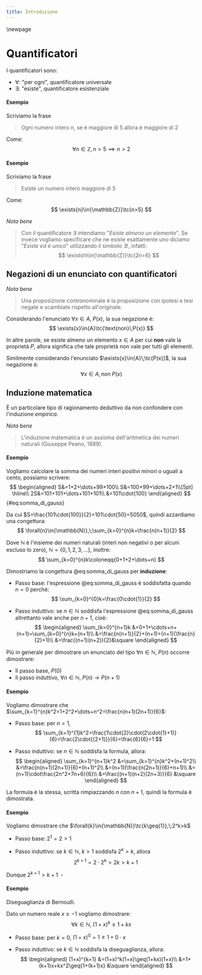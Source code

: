 ```yaml
---
title: Introduzione
---
```


\newpage

# Quantificatori

I quantificatori sono:

- $\forall$: "per ogni", quantificatore universale
- $\exists$: "esiste", quantificatore esistenziale

#### Esempio

Scriviamo la frase

> Ogni numero intero $n$, se è maggiore di $5$ allora è maggiore di $2$

Come:
$$
\forall{n}\in{\mathbb{Z}},n>5\implies{n>2}
$$

#### Esempio

Scriviamo la frase

> Esiste un numero intero maggiore di $5$

Come:
$$
\exists{n}\in{\mathbb{Z}}\tc{n>5}
$$

*Nota bene*

> Con il quantificatore $\exists$ intendiamo "*Esiste almeno un elemento*". Se invece vogliamo specificare che ne esiste esattamente uno diciamo "*Esiste ed è unico*" utilizzando il simbolo $\exists!$, infatti:
$$
\exists!n\in{\mathbb{Z}}\tc{2n=6}
$$

## Negazioni di un enunciato con quantificatori

*Nota bene*

> Una proposizione contronominale è la proposizione con ipotesi e tesi negate e scambiate rispetto all'originale.

Considerando l'enunciato $\forall{x}\in{A},\;P(x)$, la sua negazione è:
$$
\exists{x}\in{A}\tc{\text{non}\;P(x)}
$$

In altre parole, se esiste almeno un elemento $x\in{A}$ per cui **non** vale la proprietà $P$, allora significa che tale proprietà non vale per tutti gli elementi.

Similmente considerando l'enunciato $\exists{x}\in{A}\;\tc{P(x)}$, la sua negazione è:
$$
\forall{x}\in{A},\text{non}\;P(x)
$$

## Induzione matematica

È un particolare tipo di ragionamento deduttivo da non confondere con l'induzione *empirica*.

*Nota bene*

> L'induzione matematica è un assioma dell'aritmetica dei numeri naturali (Giuseppe Peano, 1889).

#### Esempio

Vogliamo calcolare la somma dei numeri interi positivi minori o uguali a cento, possiamo scrivere:
$$
\begin{aligned}
    S&=1+2+\dots+99+100\\
    S&=100+99+\dots+2+1\\[5pt]
    \hline\\
    2S&=101+101+\dots+101+101\\
    &=101\cdot{100}
\end{aligned}
$$ {#eq:somma_di_gauss}

Da cui $S=\frac{101\cdot{100}}{2}=101\cdot{50}=5050$, quindi azzardiamo una congettura:
$$
\forall{n}\in{\mathbb{N}},\;\sum_{k=0}^{n}k=\frac{n(n+1)}{2}
$$

Dove $\mathbb{N}$ è l'insieme dei numeri naturali (interi non negativi o per alcuni escluso lo zero), $\mathbb{N}=\{0,1,2,3,\dots\}$, inoltre:
$$
\sum_{k=0}^{n}k\coloneqq{0+1+2+\dots+n}
$$

Dimostriamo la congettura @eq:somma_di_gauss per **induzione**:

- Passo base: l'espressione @eq:somma_di_gauss è soddisfatta quando $n=0$ perché:
$$
\sum_{k=0}^{0}k=\frac{0\cdot{1}}{2}
$$

- Passo induttivo: se $n\in{\mathbb{N}}$ soddisfa l'espressione @eq:somma_di_gauss altrettanto vale anche per $n+1$, cioè:
$$
\begin{aligned}
    \sum_{k=0}^{n+1}k
    &=0+1+\cdots+n+(n+1)=\sum_{k=0}^{n}k+(n+1)\\
    &=\frac{n(n+1)}{2}+(n+1)=(n+1)(\frac{n}{2}+1)\\
    &=\frac{(n+1)(n+2)}{2}&\square
\end{aligned}
$$

Più in generale per dimostrare un enunciato del tipo $\forall{n}\in{\mathbb{N}},\;P(n)$ occorre dimostrare:

- Il passo base, $P(0)$
- Il passo induttivo, $\forall{n}\in{\mathbb{N}},\;P(n)\to{P(n+1)}$

#### Esempio

Vogliamo dimostrare che $\sum_{k=1}^{n}k^2=1+2^2+\dots+n^2=\frac{n(n+1)(2n+1)}{6}$:

- Passo base: per $n=1$,
$$
\sum_{k=1}^{1}k^2=\frac{1\cdot{2}\cdot(2\cdot{1}+1)}{6}=\frac{2\cdot{(2+1)}}{6}=\frac{6}{6}=1
$$

- Passo induttivo: se $n\in{\mathbb{N}}$ soddisfa la formula, allora:
$$
\begin{aligned}
    \sum_{k=1}^{n+1}k^2
    &=\sum_{k=1}^{n}k^2+(n+1)^2\\
    &=\frac{n(n+1)(2n+1)}{6}+(n+1)^2\\
    &=(n+1)(\frac{n(2n+1)}{6}+n+1)\\
    &=(n+1)\cdot\frac{2n^2+7n+6}{6}\\
    &=\frac{(n+1)(n+2)(2n+3)}{6}
    &\square
\end{aligned}
$$

La formula è la stessa, scritta rimpiazzando $n$ con $n+1$, quindi la formula è dimostrata.

#### Esempio

Vogliamo dimostrare che $\forall{k}\in{\mathbb{N}}\tc{k\geq{1}},\;2^k>k$

- Passo base: $2^1=2>1$

- Passo induttivo: se $k\in{\mathbb{N}},\;k>1$ soddisfa $2^k>k$, allora
$$
2^{k+1}=2\cdot{2^k}>2k>k+1
$$

Dunque $2^{k+1}>k+1\;\;\square$

#### Esempio

Diseguaglianza di Bernoulli.

Dato un numero reale $x\geq{-1}$ vogliamo dimostrare:
$$
\forall{k}\in{\mathbb{N}},\;(1+x)^k\geq{1+kx}
$$

- Passo base: per $k=0$, $(1+x)^0=1\geq{1+0\cdot{x}}$

- Passo induttivo: se $k\in{\mathbb{N}}$ soddisfa la diseguaglianza, allora:
$$
\begin{aligned}
    (1+x)^{k+1}
    &=(1+x)^k(1+x)\geq(1+kx)(1+x)\\
    &=1+(k+1)x+kx^2\geq{1+(k+1)x}
    &\square
\end{aligned}
$$